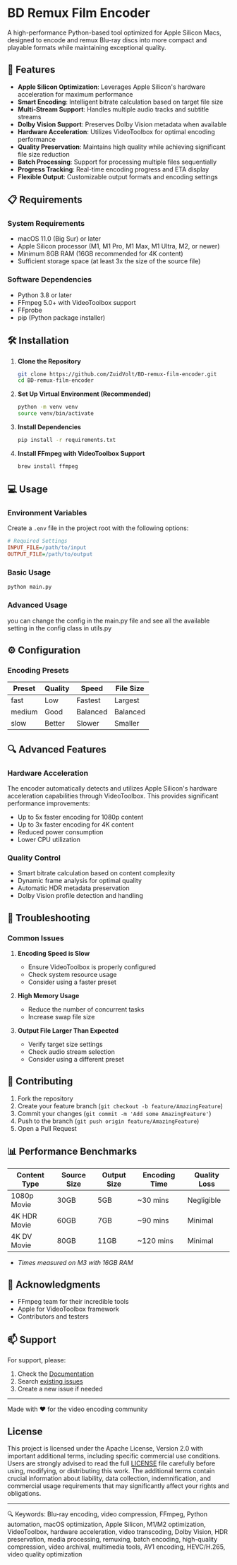# BD Remux Film Encoder

A high-performance Python-based tool optimized for Apple Silicon Macs, designed to encode and remux Blu-ray discs into more compact and playable formats while maintaining exceptional quality.

## 🚀 Features

- **Apple Silicon Optimization**: Leverages Apple Silicon's hardware acceleration for maximum performance
- **Smart Encoding**: Intelligent bitrate calculation based on target file size
- **Multi-Stream Support**: Handles multiple audio tracks and subtitle streams
- **Dolby Vision Support**: Preserves Dolby Vision metadata when available
- **Hardware Acceleration**: Utilizes VideoToolbox for optimal encoding performance
- **Quality Preservation**: Maintains high quality while achieving significant file size reduction
- **Batch Processing**: Support for processing multiple files sequentially
- **Progress Tracking**: Real-time encoding progress and ETA display
- **Flexible Output**: Customizable output formats and encoding settings

## 📋 Requirements

### System Requirements

- macOS 11.0 (Big Sur) or later
- Apple Silicon processor (M1, M1 Pro, M1 Max, M1 Ultra, M2, or newer)
- Minimum 8GB RAM (16GB recommended for 4K content)
- Sufficient storage space (at least 3x the size of the source file)

### Software Dependencies

- Python 3.8 or later
- FFmpeg 5.0+ with VideoToolbox support
- FFprobe
- pip (Python package installer)

## 🛠 Installation

1. **Clone the Repository**

   ```bash
   git clone https://github.com/ZuidVolt/BD-remux-film-encoder.git
   cd BD-remux-film-encoder
   ```

2. **Set Up Virtual Environment (Recommended)**

   ```bash
   python -m venv venv
   source venv/bin/activate
   ```

3. **Install Dependencies**

   ```bash
   pip install -r requirements.txt
   ```

4. **Install FFmpeg with VideoToolbox Support**

   ```bash
   brew install ffmpeg
   ```

## 💻 Usage

### Environment Variables

Create a `.env` file in the project root with the following options:

```ini
# Required Settings
INPUT_FILE=/path/to/input
OUTPUT_FILE=/path/to/output
```

### Basic Usage

```bash
python main.py
```

### Advanced Usage

you can change the config in the main.py file and see all the available setting in the config class in utils.py

## ⚙️ Configuration

### Encoding Presets

| Preset | Quality | Speed | File Size |
|--------|---------|--------|-----------|
| fast | Low | Fastest | Largest |
| medium | Good | Balanced | Balanced |
| slow | Better | Slower | Smaller |

## 🔍 Advanced Features

### Hardware Acceleration

The encoder automatically detects and utilizes Apple Silicon's hardware acceleration capabilities through VideoToolbox. This provides significant performance improvements:

- Up to 5x faster encoding for 1080p content
- Up to 3x faster encoding for 4K content
- Reduced power consumption
- Lower CPU utilization

### Quality Control

- Smart bitrate calculation based on content complexity
- Dynamic frame analysis for optimal quality
- Automatic HDR metadata preservation
- Dolby Vision profile detection and handling

## 🚨 Troubleshooting

### Common Issues

1. **Encoding Speed is Slow**
   - Ensure VideoToolbox is properly configured
   - Check system resource usage
   - Consider using a faster preset

2. **High Memory Usage**
   - Reduce the number of concurrent tasks
   - Increase swap file size

3. **Output File Larger Than Expected**
   - Verify target size settings
   - Check audio stream selection
   - Consider using a different preset

## 🤝 Contributing

1. Fork the repository
2. Create your feature branch (`git checkout -b feature/AmazingFeature`)
3. Commit your changes (`git commit -m 'Add some AmazingFeature'`)
4. Push to the branch (`git push origin feature/AmazingFeature`)
5. Open a Pull Request

## 📊 Performance Benchmarks

| Content Type | Source Size | Output Size | Encoding Time | Quality Loss |
|--------------|-------------|-------------|---------------|--------------|
| 1080p Movie | 30GB | 5GB | ~30 mins | Negligible |
| 4K HDR Movie | 60GB | 7GB | ~90 mins | Minimal |
| 4K DV Movie | 80GB | 11GB | ~120 mins | Minimal |

- _Times measured on M3 with 16GB RAM_

## 🙏 Acknowledgments

- FFmpeg team for their incredible tools
- Apple for VideoToolbox framework
- Contributors and testers

## 📫 Support

For support, please:

1. Check the [Documentation](docs/README.md)
2. Search [existing issues](https://github.com/ZuidVolt/BD-remux-film-encoder/issues)
3. Create a new issue if needed

---
Made with ❤️ for the video encoding community

## License

This project is licensed under the Apache License, Version 2.0 with important additional terms, including specific commercial use conditions. Users are strongly advised to read the full [LICENSE](LICENSE) file carefully before using, modifying, or distributing this work. The additional terms contain crucial information about liability, data collection, indemnification, and commercial usage requirements that may significantly affect your rights and obligations.

---

🔍 Keywords:
Blu-ray encoding, video compression, FFmpeg, Python automation, macOS optimization, Apple Silicon, M1/M2 optimization, VideoToolbox, hardware acceleration, video transcoding, Dolby Vision, HDR preservation, media processing, remuxing, batch encoding, high-quality compression, video archival, multimedia tools, AV1 encoding, HEVC/H.265, video quality optimization
